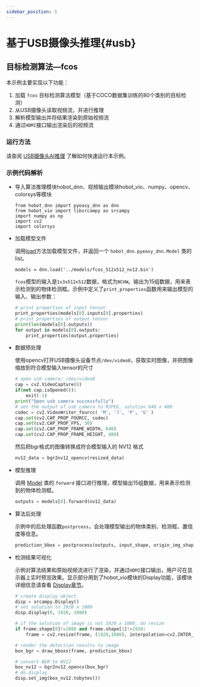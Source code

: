 ```yaml
---
sidebar_position: 3
---
```


# 基于USB摄像头推理{#usb}

## 目标检测算法—fcos

本示例主要实现以下功能：

1. 加载 `fcos` 目标检测算法模型（基于COCO数据集训练的80个类别的目标检测）
2. 从USB摄像头读取视频流，并进行推理
3. 解析模型输出并将结果渲染到原始视频流
4. 通过`HDMI`接口输出渲染后的视频流

### 运行方法

请查阅 [USB摄像头AI推理](/first_application/usb_camera) 了解如何快速运行本示例。

### 示例代码解析
- 导入算法推理模块hobot_dnn、视频输出模块hobot_vio、numpy、opencv、colorsys等模块

    ```
    from hobot_dnn import pyeasy_dnn as dnn
    from hobot_vio import libsrcampy as srcampy
    import numpy as np
    import cv2
    import colorsys
    ```

- 加载模型文件

    调用[load](/python_development/pydev_dnn_api)方法加载模型文件，并返回一个 `hobot_dnn.pyeasy_dnn.Model` 类的 list。

    ```shell
    models = dnn.load('../models/fcos_512x512_nv12.bin')
    ```

    `fcos`模型的输入是`1x3x512x512`数据，格式为`NCHW`。输出为15组数据，用来表示检测到的物体检测框。示例中定义了`print_properties`函数用来输出模型的输入、输出参数：

    ```python
    # print properties of input tensor
    print_properties(models[0].inputs[0].properties)
    # print properties of output tensor
    print(len(models[0].outputs))
    for output in models[0].outputs:
        print_properties(output.properties)
    ```

- 数据预处理

    使用opencv打开USB摄像头设备节点`/dev/video8`，获取实时图像，并把图像缩放到符合模型输入tensor的尺寸

    ```python
    # open usb camera: /dev/video8
    cap = cv2.VideoCapture(8)
    if(not cap.isOpened()):
        exit(-1)
    print("Open usb camera successfully")
    # set the output of usb camera to MJPEG, solution 640 x 480
    codec = cv2.VideoWriter_fourcc( 'M', 'J', 'P', 'G' )
    cap.set(cv2.CAP_PROP_FOURCC, codec)
    cap.set(cv2.CAP_PROP_FPS, 30) 
    cap.set(cv2.CAP_PROP_FRAME_WIDTH, 640)
    cap.set(cv2.CAP_PROP_FRAME_HEIGHT, 480)
    ```

    然后把bgr格式的图像转换成符合模型输入的 NV12 格式
    ```python
    nv12_data = bgr2nv12_opencv(resized_data)
    ```

- 模型推理

    调用 [Model](../pydev_dnn_api#model) 类的 `forward` 接口进行推理，模型输出15组数据，用来表示检测到的物体检测框。

    ```python
    outputs = models[0].forward(nv12_data)
    ```

- 算法后处理

    示例中的后处理函数`postprcess`，会处理模型输出的物体类别、检测框、置信度等信息。
    ```python
    prediction_bbox = postprocess(outputs, input_shape, origin_img_shape=(1080,1920))
    ```

- 检测结果可视化

    示例对算法结果和原始视频流进行了渲染，并通过`HDMI`接口输出，用户可在显示器上实时预览效果。显示部分用到了hobot_vio模块的Display功能，该模块详细信息请查看 [Display章节](../pydev_multimedia_api_x3/object_display.md)。

    ```python
    # create display object
    disp = srcampy.Display()
    # set solution to 1920 x 1080
    disp.display(0, 1920, 1080)
    
    # if the solution of image is not 1920 x 1080, do resize
    if frame.shape[0]!=1080 and frame.shape[1]!=1920:
        frame = cv2.resize(frame, (1920,1080), interpolation=cv2.INTER_AREA)
    
    # render the detection results to image
    box_bgr = draw_bboxs(frame, prediction_bbox)
    
    # convert BGR to NV12
    box_nv12 = bgr2nv12_opencv(box_bgr)
    # do display
    disp.set_img(box_nv12.tobytes())
    ```


